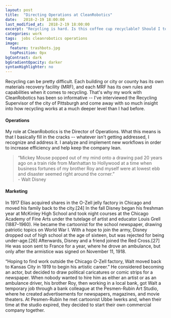 ```yaml
---
layout: post
title:  "Directing Operations at CleanRobotics"
date:   2018-2-19 18:00:00
last_modified_at:  2018-2-19 18:00:00
excerpt: "Recycling is hard. Is this coffee cup recyclable? Should I toss this plastic food box?"
categories: work
tags:  jobs cleanrobotics operations
image:
  feature: trashbots.jpg
  topPosition: 0px
bgContrast: dark
bgGradientOpacity: darker
syntaxHighlighter: no
---
```


Recycling can be pretty difficult. Each building or city or county has its own materials recovery facility (MRF), and each MRF has its own rules and capabilities when it comes to recycling. That's why my work with CleanRobotics has been so informative -- I've interviewed the Recycling Supervisor of the city of Pittsburgh and come away with so much insight into how recycling works at a much deeper level than I had before.

#### Operations

<div class="img img--fullContainer img--14xLeading" style="background-image: url({{ site.baseurl_posts_img }}walt-childhood.jpg);"></div>

My role at CleanRobotics is the Director of Operations. What this means is that I basically fill in the cracks -- whatever isn't getting addressed, I recognize and address it. I analyze and implement new workflows in order to increase efficiency and help keep the company lean. 

<blockquote class="u--startsWithDoubleQuote">“Mickey Mouse popped out of my mind onto a drawing pad 20 years ago on a train ride from Manhattan to Hollywood at a time when business fortunes of my brother Roy and myself were at lowest ebb and disaster seemed right around the corner.” <br/>- Walt Disney</blockquote>

#### Marketing

In 1917 Elias acquired shares in the O-Zell jelly factory in Chicago and moved his family back to the city.[24] In the fall Disney began his freshman year at McKinley High School and took night courses at the Chicago Academy of Fine Arts under the tutelage of artist and educator Louis Grell (1887–1960). He became the cartoonist for the school newspaper, drawing patriotic topics on World War I. With a hope to join the army, Disney dropped out of high school at the age of sixteen, but was rejected for being under-age.[26] Afterwards, Disney and a friend joined the Red Cross.[27] He was soon sent to France for a year, where he drove an ambulance, but only after the armistice was signed on November 11, 1918.

<p class="u--startsWithDoubleQuote">“Hoping to find work outside the Chicago O-Zell factory, Walt moved back to Kansas City in 1919 to begin his artistic career.” He considered becoming an actor, but decided to draw political caricatures or comic strips for a newspaper. When nobody wanted to hire him as either an artist or as an ambulance driver, his brother Roy, then working in a local bank, got Walt a temporary job through a bank colleague at the Pesmen-Rubin Art Studio, where he created advertisements for newspapers, magazines, and movie theaters. At Pesmen-Rubin he met cartoonist Ubbe Iwerks and, when their time at the studio expired, they decided to start their own commercial company together.</p>


